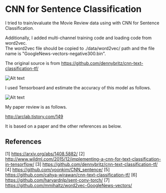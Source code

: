 # CNN for Sentence Classification 
I tried to train/evaluate the Movie Review data using with CNN for Sentence Classification.  

Additionally, I added multi-channel training code and loading code from word2vec.  
The word2vec file should be copied to ./data/word2vec/ path and the file name is "GoogleNews-vectors-negative300.bin".  

The original source is from https://github.com/dennybritz/cnn-text-classification-tf/  

![Alt text](https://github.com/asyncbridge/deep-learning/blob/master/CNNSentenceClassification/CNN_sentence_classification.png?raw=true)  
  
I used Tensorboard and estimate the accuracy of this model as follows.  
  
![Alt text](https://github.com/asyncbridge/deep-learning/blob/master/CNNSentenceClassification/CNN_sentence_tensorboard.png?raw=true)  

My paper review is as follows.    
  
http://arclab.tistory.com/149  

It is based on a paper and the other references as below.  

## References
[1] https://arxiv.org/abs/1408.5882/
[2] http://www.wildml.com/2015/12/implementing-a-cnn-for-text-classification-in-tensorflow/
[3] https://github.com/dennybritz/cnn-text-classification-tf/
[4] https://github.com/yoonkim/CNN_sentence/
[5] https://github.com/cahya-wirawan/cnn-text-classification-tf/
[6] https://github.com/harvardnlp/sent-conv-torch/
[7] https://github.com/mmihaltz/word2vec-GoogleNews-vectors/